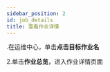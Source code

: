 ```yaml
---
sidebar_position: 2
id: job_details
title: 查看作业详情
---
```


.在运维中心，单击**点击目标作业名**

2.单击**作业总览**，进入作业详情页面

